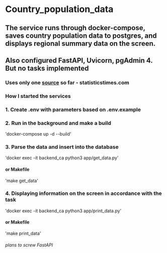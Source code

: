 # Country_population_data
## The service runs through docker-compose, saves country population data to postgres, and displays regional summary data on the screen.
## Also configured FastAPI, Uvicorn, pgAdmin 4. But no tasks implemented

### Uses only one [source](https://statisticstimes.com/demographics/countries-by-population.php) so far - statisticstimes.com

### How I started the services

### 1. Create .env with parameters based on .env.example

### 2. Run in the background and make a build
'docker-compose up -d --build'
### 3. Parse the data and insert into the database
'docker exec -it backend_ca python3 app/get_data.py'
#### or Makefile
'make get_data'
### 4. Displaying information on the screen in accordance with the task
'docker exec -it backend_ca python3 app/print_data.py'
#### or Makefile
'make print_data'

###### plans to screw FastAPI